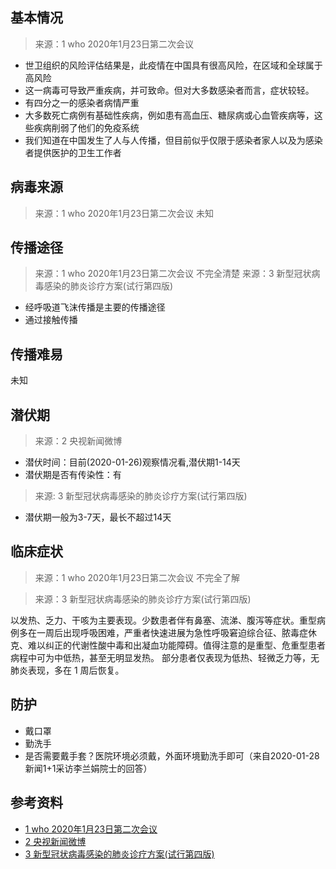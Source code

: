 ## 基本情况
> 来源：1 who 2020年1月23日第二次会议

* 世卫组织的风险评估结果是，此疫情在中国具有很高风险，在区域和全球属于高风险
* 这一病毒可导致严重疾病，并可致命。但对大多数感染者而言，症状较轻。
* 有四分之一的感染者病情严重
* 大多数死亡病例有基础性疾病，例如患有高血压、糖尿病或心血管疾病等，这些疾病削弱了他们的免疫系统
* 我们知道在中国发生了人与人传播，但目前似乎仅限于感染者家人以及为感染者提供医护的卫生工作者

## 病毒来源
> 来源：1 who 2020年1月23日第二次会议
未知

## 传播途径
> 来源：1 who 2020年1月23日第二次会议
不完全清楚
> 来源：3 新型冠状病毒感染的肺炎诊疗方案(试行第四版)

* 经呼吸道飞沫传播是主要的传播途径
* 通过接触传播

## 传播难易
未知

## 潜伏期
> 来源：2 央视新闻微博

* 潜伏时间：目前(2020-01-26)观察情况看,潜伏期1-14天
* 潜伏期是否有传染性：有

> 来源: 3 新型冠状病毒感染的肺炎诊疗方案(试行第四版)

* 潜伏期一般为3-7天，最长不超过14天


## 临床症状
> 来源：1 who 2020年1月23日第二次会议
不完全了解

> 来源：3 新型冠状病毒感染的肺炎诊疗方案(试行第四版)

以发热、乏力、干咳为主要表现。少数患者伴有鼻塞、流涕、腹泻等症状。重型病例多在一周后出现呼吸困难，严重者快速进展为急性呼吸窘迫综合征、脓毒症休克、难以纠正的代谢性酸中毒和出凝血功能障碍。值得注意的是重型、危重型患者病程中可为中低热，甚至无明显发热。
部分患者仅表现为低热、轻微乏力等，无肺炎表现，多在 1 周后恢复。

## 防护
* 戴口罩
* 勤洗手
* 是否需要戴手套？医院环境必须戴，外面环境勤洗手即可（来自2020-01-28 新闻1+1采访李兰娟院士的回答）

## 参考资料
* [1 who 2020年1月23日第二次会议](https://weibo.com/ttarticle/p/show?id=2309404464190436802665#_0)
* [2 央视新闻微博](../img/cctvnews_2020-01-26_1.jpg)
* [3 新型冠状病毒感染的肺炎诊疗方案(试行第四版)](./新型冠状病毒感染的肺炎诊疗方案v4.md)
